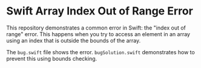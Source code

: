 # Swift Array Index Out of Range Error

This repository demonstrates a common error in Swift: the "index out of range" error. This happens when you try to access an element in an array using an index that is outside the bounds of the array. 

The `bug.swift` file shows the error. `bugSolution.swift` demonstrates how to prevent this using bounds checking.
